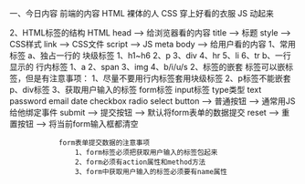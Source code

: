 一、今日内容
前端的内容
HTML    裸体的人
CSS     穿上好看的衣服
JS      动起来

2、HTML标签的结构
    HTML
        head --> 给浏览器看的内容
            title   --> 标题
            style   --> CSS样式
            link    --> CSS文件
            script  --> JS
            meta
                <meta charset="UTF-8">
                <meta http-equiv="refresh" content="2;URL=https://www.oldboyedu.com">
        body --> 给用户看的内容
            1、常用标签
                a、独占一行的 块级标签
                    1、h1~h6
                    2、p
                    3、div
                    4、hr
                    5、li
                    6、tr
                b、一行显示的 行内标签
                    1、a
                    2、span
                    3、img
                    4、b/i/u/s
            2、标签的嵌套
                标签可以嵌标签，但是有注意事项：
                    1、尽量不要用行内标签套用块级标签
                    2、p标签不能嵌套p、div标签
            3、获取用户输入的标签
                form标签
                input标签
                    type类型
                        text
                        password
                        email
                        date
                        checkbox
                        radio
                        select
                        button  --> 普通按钮  --> 通常用JS给他绑定事件
                        submit  --> 提交按钮  --> 默认将form表单的数据提交
                        reset   --> 重置按钮  --> 将当前form输入框都清空
                
                form表单提交数据的注意事项
                    1、form标签必须把获取用户输入的标签包起来
                    2、form必须有action属性和method方法
                    3、form中获取用户输入的标签必须要有name属性